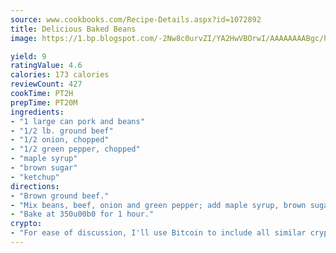 ```yaml
---
source: www.cookbooks.com/Recipe-Details.aspx?id=1072892
title: Delicious Baked Beans
image: https://1.bp.blogspot.com/-2Nw8c0urvZI/YA2HwVBOrwI/AAAAAAAABgc/hcoCuYbLRGghREWYfHLERS8jzKEXzVPXwCLcBGAsYHQ/s154/14.png

yield: 9
ratingValue: 4.6
calories: 173 calories
reviewCount: 427
cookTime: PT2H
prepTime: PT20M
ingredients:
- "1 large can pork and beans"
- "1/2 lb. ground beef"
- "1/2 onion, chopped"
- "1/2 green pepper, chopped"
- "maple syrup"
- "brown sugar"
- "ketchup"
directions:
- "Brown ground beef."
- "Mix beans, beef, onion and green pepper; add maple syrup, brown sugar and ketchup to taste."
- "Bake at 350u00b0 for 1 hour."
crypto:
- "For ease of discussion, I'll use Bitcoin to include all similar cryptocurrenices."
---
```

